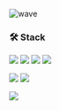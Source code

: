 ![wave](https://capsule-render.vercel.app/api?type=waving&height=200&text=Hi👋&fontAlign=80&fontAlignY=36&color=gradient&customColorList=0,23,21,21,12,13)


### 🛠 Stack

<div>
    <p>
      <img src="https://img.shields.io/badge/HTML5-E34F26?style=flat-square&logo=HTML5&logoColor=white"/>
      <img src="https://img.shields.io/badge/CSS3-1572B6?style=flat-square&logo=CSS3&logoColor=white"/>
      <img src="https://img.shields.io/badge/SCSS-CC6699?style=flat-square&logo=sass&logoColor=white"/>
      <img src="https://img.shields.io/badge/JavaScript-F7DF1E?style=flat-square&logo=JavaScript&logoColor=white"/>
    </p>
    <p>
      <img src="https://img.shields.io/badge/React-61DAFB?style=flat-square&logo=React&logoColor=white"/>
      <img src="https://img.shields.io/badge/StyledComponents-DB7093?style=flat-square&logo=styledcomponents&logoColor=white"/>
    </p>
     <p>
      <img src="https://img.shields.io/badge/Node.js-339933?style=flat-square&logo=Node.js&logoColor=white"/>
    <p/>
  </div>
  
<br/>
<br/>
